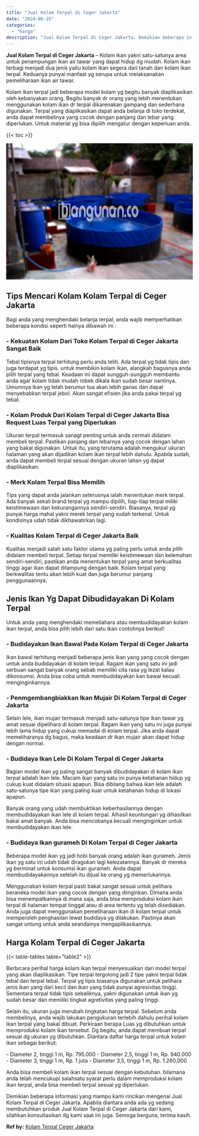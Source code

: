```yaml
---
title: "Jual Kolam Terpal di Ceger Jakarta"
date: "2024-06-25"
categories: 
  - "harga"
description: "Jual Kolam Terpal di Ceger Jakarta. Demikian beberapa informasi yang mampu kami rincikan mengenai Jual Kolam Terpal di Ceger Jakarta. Apabila diantara anda a..."
---
```


**Jual Kolam Terpal di Ceger Jakarta** – Kolam ikan yakni satu-satunya area untuk penampungan ikan air tawar yang dapat hidup dg mudah. Kolam ikan terbagi menjadi dua jenis yaitu kolam ikan segera dari tanah dan kolam ikan terpal. Keduanya punyai manfaat yg serupa untuk melaksanakan pemeliharaan ikan air tawar.

Kolam ikan terpal jadi beberapa model kolam yg begitu banyak diaplikasikan oleh kebanyakan orang. Begitu banyak dr orang yang lebih menentukan menggunakan kolam ikan dr terpal dikarenakan gampang dan sederhana digunakan. Terpal yang diaplikasikan dapat anda belanja di toko terdekat, anda dapat membelinya yang cocok dengan panjang dan lebar yang diperlukan. Untuk material yg bisa dipilih mengatur dengan keperluan anda.

{{< toc >}}

![Jual Kolam Terpal di Ceger Jakarta](/images/jual-kolam-terpal-32.png)

## Tips Mencari Kolam Kolam Terpal di Ceger Jakarta

Bagi anda yang menghendaki belanja terpal, anda wajib memperhatikan beberapa kondisi seperti halnya dibawah ini :

### \- Kekuatan Kolam Dari Toko Kolam Terpal di Ceger Jakarta Sangat Baik

Tebal tipisnya terpal terhitung perlu anda teliti. Ada terpal yg tidak tipis dan juga terdapat yg tipis. untuk membikin kolam ikan, alangkah bagusnya anda pilih terpal yang tebal. Keadaan ini dapat sungguh-sungguh membantu anda agar kolam tidak mudah robek dikala ikan sudah besar nantinya. Umumnya ikan yg telah berumur tua akan lebih ganas dan dapat menyebabkan terpal jebol. Akan sangat efisien jika anda pakai terpal yg tebal.

### \- Kolam Produk Dari Kolam Terpal di Ceger Jakarta Bisa Request Luas Terpal yang Diperlukan

Ukuran terpal termasuk sanagt penting untuk anda cermati didalam membeli terpal. Pastikan panjang dan lebarnya yang cocok dengan lahan yang bakal digunakan. Untuk itu, yang terutama adalah mengukur ukuran halaman yang akan dijadikan kolam ikan terpal lebih dahulu. Apabila sudah, anda dapat membeli terpal sesuai dengan ukuran lahan yg dapat diaplikasikan.

### \- Merk Kolam Terpal Bisa Memilih

Tips yang dapat anda jalankan seterusnya ialah menentukan merk terpal. Ada banyak sekali brand terpal yg mampu dipilih, tiap-tiap terpal miliki keistimewaan dan kekurangannya sendiri-sendiri. Biasanya, terpal yg punyai harga mahal yakni merek terpal yang sudah terkenal. Untuk kondisinya udah tidak dikhawatirkan lagi.

### \- Kualitas Kolam Terpal di Ceger Jakarta Baik

Kualitas menjadi salah satu faktor utama yg paling perlu untuk anda pilih didalam membeli terpal. Setiap terpal memiliki keistimewaan dan kelemahan sendiri-sendiri, pastikan anda menentukan terpal yang amat berkualitas tinggi agar ikan dapat ditampung dengan baik. Kolam terpal yang berkwalitas tentu akan lebih kuat dan juga berumur panjang penggunaannya.

## Jenis Ikan Yg Dapat Dibudidayakan Di Kolam Terpal

Untuk anda yang menghendaki memeliahara atau membudidayakan kolam ikan terpal, anda bisa pilih lebih dari satu ikan contohnya berikut!

### \- Budidayakan Ikan Bawal Pada Kolam Terpal di Ceger Jakarta

Ikan bawal terhitung menjadi beberapa jenis ikan yang yang cocok dengan untuk anda budidayakan di kolam terpal. Ragam ikan yang satu ini jadi serbuan sangat banyak orang sebab memiliki cita rasa yg lezat kalau dikonsumsi. Anda bisa coba untuk membudidayakan kan bawal kecuali menginginkannya.

### \- Penmgembangbiakkan Ikan Mujair Di Kolam Terpal di Ceger Jakarta

Selain lele, ikan mujair termasuk menjadi satu-satunya tipe ikan tawar yg amat sesuai dipelihara di kolam terpal. Ragam ikan yang satu ini juga punyai lebih lama hidup yang cukup memadai di kolam terpal. Jika anda dapat memeliharanya dg bagus, maka keadaan dr ikan mujair akan dapat hidup dengan normal.

### \- Budidaya Ikan Lele Di Kolam Terpal di Ceger Jakarta

Bagian model ikan yg paling sangat banyak dibudidayakan di kolam ikan terpal adalah ikan lele. Macam ikan yang satu ini punya ketahanan hidup yg cukup kuat didalam situasi apapun. Bisa dibilang bahwa ikan lele adalah satu-satunya tipe ikan yang paling kuat untuk ketahanan hidup di lokasi apapun.

Banyak orang yang udah membuktikan keberhasilannya dengan membudidayakan ikan lele di kolam terpal. Alhasil keuntungan yg dihasilkan bakal amat banyak. Anda bisa mencobanya kecuali menginginkan untuk membudidayakan ikan lele.

### \- Budidaya Ikan gurameh Di Kolam Terpal di Ceger Jakarta

Beberapa model ikan yg jadi hobi banyak orang adalah ikan gurameh. Jenis ikan yg satu ini udah tidak diragukan lagi kelezatannya. Banyak dr mereka yg berminat untuk konsumsi ikan gurameh. Anda dapat membudidayakannya setelah itu dijual ke orang yg memerlukannya.

Menggunakan kolam terpal pasti bakal sangat sesuai untuk pelihara beraneka model ikan yang cocok dengan yang diinginkan. Dimana anda bisa menempatkannya di mana saja, anda bisa memproduksi kolam ikan terpal di halaman tempat tinggal atau di area tertentu yg telah disediakan. Anda juga dapat menggunakan pemeliharaan ikan di kolam terpal untuk memperoleh penghasilan lewat budidaya yg dilakukan. Pastinya akan sangat untung untuk anda seandainya mengaplikasikannya.

## Harga Kolam Terpal di Ceger Jakarta

{{< table-tables table="table2" >}}

Berbicara perihal harga kolam ikan terpal menyesuaikan dari model terpal yang akan diaplikasikan. Tipe terpal tergolong jadi 2 tipe yakni terpal tidak tebal dan terpal tebal. Terpal yg tipis biasanya digunakan untuk pelihara jenis ikan yang dari kecil dan ikan yang tidak punyai agresivitas tinggi. Sementara terpal tidak tipis sebaliknya, yakni digunakan untuk ikan yg sudah besar dan memiliki tingkat agretivitas yang paling tinggi.

Selain itu, ukuran juga merubah tingkatan harga terpal. Sebelum anda membelinya, anda wajib lakukan pengukuran terlebih dahulu perihal kolam ikan terpal yang bakal dibuat. Perkiraan berapa Luas yg dibutuhkan untuk memproduksi kolam ikan tersebut. Dg begitu, anda dapat membuat terpal sesuai dg ukuran yg dibutuhkan. Diantara daftar harga terpal untuk kolam ikan sebagai berikut:

\- Diameter 2, tinggi 1 m, Rp. 795.000 - Diameter 2,5, tinggi 1 m, Rp. 940.000 - Diameter 3, tinggi 1 m, Rp. 1 juta - Diameter 3,5, tinggi 1 m, Rp. 1.260.000

Anda bisa membeli kolam ikan terpal sesuai dengan kebutuhan. bilamana anda telah mencukupi salahsatu syarat perlu dalam memproduksi kolam ikan terpal, anda bisa membeli terpal sesuai yg diperlukan.

Demikian beberapa informasi yang mampu kami rincikan mengenai Jual Kolam Terpal di Ceger Jakarta. Apabila diantara anda ada yg sedang membutuhkan produk Jual Kolam Terpal di Ceger Jakarta dari kami, silahkan konsultasikan dg kami saat ini juga. Semoga berguna, terima kasih.

**Ref by:** [Kolam Terpal Ceger Jakarta](https://id.wikipedia.org/wiki/Kolam)
